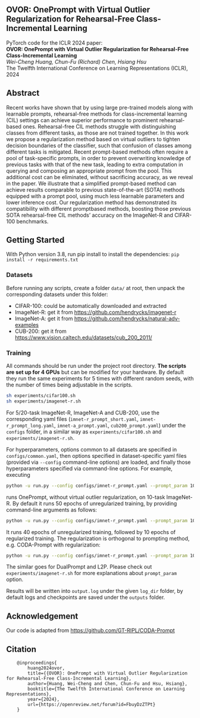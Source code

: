 ##  OVOR: OnePrompt with Virtual Outlier Regularization for Rehearsal-Free Class-Incremental Learning
PyTorch code for the ICLR 2024 paper:\
**OVOR: OnePrompt with Virtual Outlier Regularization for Rehearsal-Free Class-Incremental Learning**\
*Wei-Cheng Huang, Chun-Fu (Richard) Chen, Hsiang Hsu* \
The Twelfth International Conference on Learning Representations (ICLR), 2024

## Abstract

Recent works have shown that by using large pre-trained models along with learnable prompts, rehearsal-free methods for class-incremental learning (CIL) settings can achieve superior performance to prominent rehearsal-based ones. Rehearsal-free CIL methods struggle with distinguishing classes from different tasks, as those are not trained together. In this work we propose a regularization method based on virtual outliers to tighten decision boundaries of the classifier, such that confusion of classes among different tasks is mitigated. Recent prompt-based methods often require a pool of task-specific prompts, in order to prevent overwriting knowledge of previous tasks with that of the new task, leading to extra computation in querying and composing an appropriate prompt from the pool. This additional cost can be eliminated, without sacrificing accuracy, as we reveal in the paper. We illustrate that a simplified prompt-based method can achieve results comparable to previous state-of-the-art (SOTA) methods equipped with a prompt pool, using much less learnable parameters and lower inference cost. Our regularization method has demonstrated its compatibility with different promptbased methods, boosting those previous SOTA rehearsal-free CIL methods’ accuracy on the ImageNet-R and CIFAR-100 benchmarks.

## Getting Started

With Python version 3.8, run pip install to install the dependencies: `pip install -r requirements.txt`

### Datasets

Before running any scripts, create a folder `data/` at root, then unpack the corresponding datasets under this folder:
* CIFAR-100: could be automatically downloaded and extracted
* ImageNet-R: get it from https://github.com/hendrycks/imagenet-r
* ImageNet-A: get it from https://github.com/hendrycks/natural-adv-examples
* CUB-200: get it from https://www.vision.caltech.edu/datasets/cub_200_2011/

### Training
All commands should be run under the project root directory. **The scripts are set up for 4 GPUs** but can be modified for your hardware.
By default they run the same experiments for 5 times with different random seeds, with the number of times being adjustable in the scripts.
```bash
sh experiments/cifar100.sh
sh experiments/imagenet-r.sh
```
For 5/20-task ImageNet-R, ImageNet-A and CUB-200, use the corresponding yaml files (`imnet-r_prompt_short.yaml`, `imnet-r_prompt_long.yaml`, `imnet-a_prompt.yaml`, `cub200_prompt.yaml`) under the `configs` folder, in a similar way as `experiments/cifar100.sh` and `experiments/imagenet-r.sh`.

For hyperparameters, options common to all datasets are specified in `configs/common.yaml`, then options specified in dataset-specific yaml files (provided via `--config` command-line options) are loaded, and finally those hyperparameters specified via command-line options.
For example, executing
```bash
python -u run.py --config configs/imnet-r_prompt.yaml --prompt_param 10 40 10
```
runs OnePrompt, without virtual outlier regularization, on 10-task ImageNet-R.
By default it runs 50 epochs of unregularized training, by providing command-line arguments as follows:
```bash
python -u run.py --config configs/imnet-r_prompt.yaml --prompt_param 10 40 10 --epochs 0 40 10
```
It runs 40 epochs of unregularized training, followed by 10 epochs of regularized training.
The regularization is orthogonal to prompting method, e.g. CODA-Prompt with regularization:
```bash
python -u run.py --config configs/imnet-r_prompt.yaml --prompt_param 10 40 10 --epochs 0 40 10 --learner_name CODAPrompt
```
The similar goes for DualPrompt and L2P.
Please check out `experiments/imagenet-r.sh` for more explanations about `prompt_param` option.

Results will be written into `output.log` under the given `log_dir` folder, by default logs and checkpoints are saved under the `outputs` folder.

## Acknowledgement

Our code is adapted from https://github.com/GT-RIPL/CODA-Prompt

## Citation
```
    @inproceedings{
        huang2024ovor,
        title={{OVOR}: OnePrompt with Virtual Outlier Regularization for Rehearsal-Free Class-Incremental Learning},
        author={Huang, Wei-Cheng and Chen, Chun-Fu and Hsu, Hsiang},
        booktitle={The Twelfth International Conference on Learning Representations},
        year={2024},
        url={https://openreview.net/forum?id=FbuyDzZTPt}
    }
```